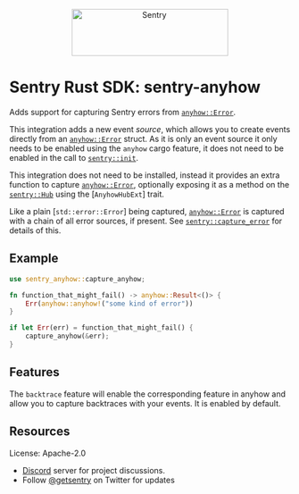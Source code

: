 <p align="center">
  <a href="https://sentry.io/?utm_source=github&utm_medium=logo" target="_blank">
    <img src="https://sentry-brand.storage.googleapis.com/sentry-wordmark-dark-280x84.png" alt="Sentry" width="280" height="84">
  </a>
</p>

# Sentry Rust SDK: sentry-anyhow

Adds support for capturing Sentry errors from [`anyhow::Error`].

This integration adds a new event *source*, which allows you to create events directly
from an [`anyhow::Error`] struct.  As it is only an event source it only needs to be
enabled using the `anyhow` cargo feature, it does not need to be enabled in the call to
[`sentry::init`](https://docs.rs/sentry/*/sentry/fn.init.html).

This integration does not need to be installed, instead it provides an extra function to
capture [`anyhow::Error`], optionally exposing it as a method on the
[`sentry::Hub`](https://docs.rs/sentry/*/sentry/struct.Hub.html) using the
[`AnyhowHubExt`] trait.

Like a plain [`std::error::Error`] being captured, [`anyhow::Error`] is captured with a
chain of all error sources, if present.  See
[`sentry::capture_error`](https://docs.rs/sentry/*/sentry/fn.capture_error.html) for
details of this.

## Example

```rust
use sentry_anyhow::capture_anyhow;

fn function_that_might_fail() -> anyhow::Result<()> {
    Err(anyhow::anyhow!("some kind of error"))
}

if let Err(err) = function_that_might_fail() {
    capture_anyhow(&err);
}
```

## Features

The `backtrace` feature will enable the corresponding feature in anyhow and allow you to
capture backtraces with your events.  It is enabled by default.

[`anyhow::Error`]: https://docs.rs/anyhow/*/anyhow/struct.Error.html

## Resources

License: Apache-2.0

- [Discord](https://discord.gg/ez5KZN7) server for project discussions.
- Follow [@getsentry](https://twitter.com/getsentry) on Twitter for updates
